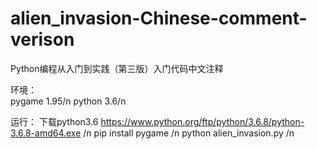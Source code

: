 # alien_invasion-Chinese-comment-verison

Python编程从入门到实践（第三版）入门代码中文注释


环境：   
     pygame 1.95/n
     python 3.6/n
     
运行：
     下载python3.6 https://www.python.org/ftp/python/3.6.8/python-3.6.8-amd64.exe  /n
     pip install pygame  /n
     python alien_invasion.py  /n
